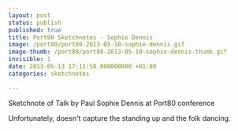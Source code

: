 ```yaml
---
layout: post
status: publish
published: true
title: Port80 Sketchnotes - Sophie Dennis
image: /port80/port80-2013-05-10-sophie-dennis.gif
image-thumb: /port80/port80-2013-05-10-sophie-dennis-thumb.gif
invisible: 1
date: 2013-05-13 17:11:58.000000000 +01:00
categories: sketchnotes

---
```


Sketchnote of Talk by Paul Sophie Dennis at Port80 conference

Unfortunately, doesn't capture the standing up and the folk dancing. 
